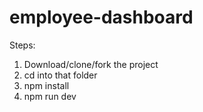 # employee-dashboard

Steps:

1. Download/clone/fork the project
2. cd into that folder
3. npm install
4. npm run dev
